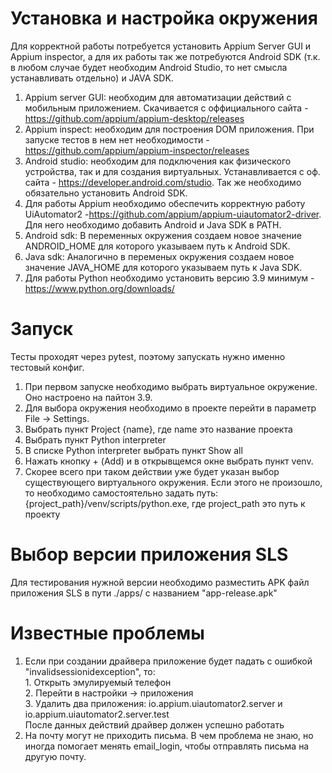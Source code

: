 # Установка и настройка окружения
Для корректной работы потребуется установить Appium Server GUI и Appium inspector, а для их работы так же потребуются Android SDK (т.к. в любом случае будет необходим Android Studio, то нет смысла устанавливать отдельно) и JAVA SDK.
1. Appium server GUI: необходим для автоматизации действий с мобильным приложением. Скачивается с оффициального сайта - https://github.com/appium/appium-desktop/releases
2. Appium inspect: необходим для построения DOM приложения. При запуске тестов в нем нет необходимости - https://github.com/appium/appium-inspector/releases
3. Android studio: необходим для подключения как физического устройства, так и для создания виртуальных. Устанавливается с оф. сайта - https://developer.android.com/studio. Так же необходимо обязательно установить Android SDK.
4. Для работы Appium необходимо обеспечить корректную работу UiAutomator2 -https://github.com/appium/appium-uiautomator2-driver. Для него необходимо добавить Android и Java SDK в PATH.
5. Android sdk: В переменных окружения создаем новое значение ANDROID_HOME для которого указываем путь к Android SDK.
6. Java sdk: Аналогично в переменых окружения создаем новое значение JAVA_HOME для которого указываем путь к Java SDK.
7. Для работы Python необходимо установить версию 3.9 минимум - https://www.python.org/downloads/

# Запуск
Тесты проходят через pytest, поэтому запускать нужно именно тестовый конфиг.
1. При первом запуске необходимо выбрать виртуальное окружение. Оно настроено на пайтон 3.9.
2. Для выбора окружения необходимо в проекте перейти в параметр File -> Settings.
3. Выбрать пункт Project {name}, где name это название проекта
4. Выбрать пункт Python interpreter
5. В списке Python interpreter выбрать пункт Show all
6. Нажать кнопку + (Add) и в открывщемся окне выбрать пункт venv.
7. Скорее всего при таком действии уже будет указан выбор существующего виртуального окружения. Если этого не произошло, то необходимо самостоятельно задать путь: {project_path}/venv/scripts/python.exe, где project_path это путь к проекту

# Выбор версии приложения SLS
Для тестирования нужной версии  необходимо разместить APK файл приложения SLS в пути ./apps/ с названием "app-release.apk"

# Известные проблемы
1. Если при создании драйвера приложение будет падать с ошибкой "invalidsessionidexception", то:
<br/>1. Открыть эмулируемый телефон
<br/>2. Перейти в настройки -> приложения
<br/>3. Удалить два приложения: io.appium.uiautomator2.server и io.appium.uiautomator2.server.test
<br/>После данных действий драйвер должен успешно работать
2. На почту могут не приходить письма. В чем проблема не знаю, но иногда помогает менять email_login, чтобы отправлять письма на другую почту.
